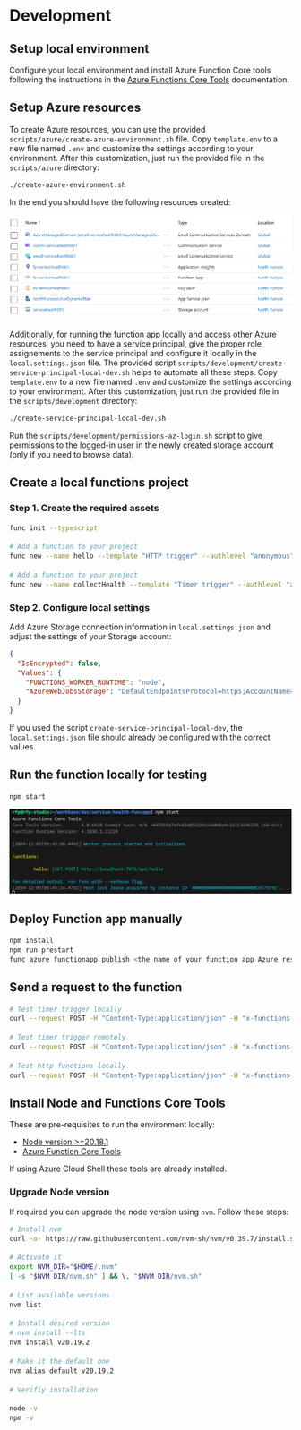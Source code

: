 # Development

## Setup local environment

Configure your local environment and install Azure Function Core tools following the instructions in the [Azure Functions Core Tools](https://learn.microsoft.com/en-us/azure/azure-functions/create-first-function-cli-typescript?tabs=linux%2Cazure-cli%2Cbrowser&pivots=nodejs-model-v4) documentation.


## Setup Azure resources

To create Azure resources, you can use the provided `scripts/azure/create-azure-environment.sh` file. Copy `template.env` to a new file named `.env` and customize the settings according to your environment.
After this customization, just run the provided file in the `scripts/azure` directory:

```bash
./create-azure-environment.sh
```

In the end you should have the following resources created:

![alt text](images/resources.png)

Additionally, for running the function app locally and access other Azure resources, you need to have a service principal, give the proper role assignements to the service principal and configure it locally in the `local.settings.json` file. The provided script `scripts/development/create-service-principal-local-dev.sh` helps to automate all these steps. Copy `template.env` to a new file named `.env` and customize the settings according to your environment. After this customization, just run the provided file in the `scripts/development` directory:

```bash
./create-service-principal-local-dev.sh
```

Run the `scripts/development/permissions-az-login.sh` script to give permissions to the logged-in user in the newly created storage account (only if you need to browse data).

## Create a local functions project

### Step 1. Create the required assets

```bash
func init --typescript

# Add a function to your project 
func new --name hello --template "HTTP trigger" --authlevel "anonymous"

# Add a function to your project 
func new --name collectHealth --template "Timer trigger" --authlevel "anonymous"
```

### Step 2. Configure local settings

Add Azure Storage connection information in `local.settings.json` and adjust the settings of your Storage account:

```json
{
  "IsEncrypted": false,
  "Values": {
    "FUNCTIONS_WORKER_RUNTIME": "node",
    "AzureWebJobsStorage": "DefaultEndpointsProtocol=https;AccountName=your_storage_account_name;AccountKey=your_storage_account_key;EndpointSuffix=core.windows.net"
  }
}
```

If you used the script `create-service-principal-local-dev`, the `local.settings.json` file should already be configured with the correct values.


## Run the function locally for testing

```bash
npm start
```

![alt text](images/run-local.png)


## Deploy Function app manually

```bash
npm install
npm run prestart
func azure functionapp publish <the name of your function app Azure resource> --typescript
```


## Send a request to the function

```bash
# Test timer trigger locally
curl --request POST -H "Content-Type:application/json" -H "x-functions-key:xxxxxxxxxxxxx" --data '{"input":""}'  http://localhost:7071/admin/functions/getHealthEvents

# Test timer trigger remotely
curl --request POST -H "Content-Type:application/json" -H "x-functions-key:xxxxxxxxxxxxx" --data '{"input":""}'  https://xpto.azurewebsites.net/admin/functions/getHealthEvents

# Test http functions locally
curl --request POST -H "Content-Type:application/json" -H "x-functions-key:xxxxxxxxxxxxx" --data '{"input":""}'  http://localhost:7071/api/hello
```


## Install Node and Functions Core Tools

These are pre-requisites to run the environment locally:
- [Node version >=20.18.1](https://nodejs.org/en/)
- [Azure Function Core Tools](https://learn.microsoft.com/en-us/azure/azure-functions/functions-run-local?tabs=linux%2Cisolated-process%2Cnode-v4%2Cpython-v2%2Chttp-trigger%2Ccontainer-apps&pivots=programming-language-typescript#install-the-azure-functions-core-tools)

If using Azure Cloud Shell these tools are already installed.

### Upgrade Node version

If required you can upgrade the node version using `nvm`. Follow these steps:

```bash
# Install nvm
curl -o- https://raw.githubusercontent.com/nvm-sh/nvm/v0.39.7/install.sh | bash

# Activate it
export NVM_DIR="$HOME/.nvm"
[ -s "$NVM_DIR/nvm.sh" ] && \. "$NVM_DIR/nvm.sh"

# List available versions
nvm list

# Install desired version
# nvm install --lts
nvm install v20.19.2

# Make it the default one
nvm alias default v20.19.2

# Verifiy installation

node -v
npm -v
```
